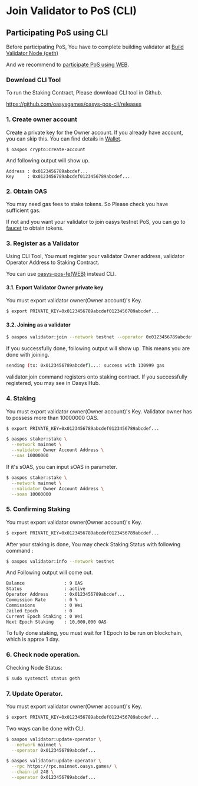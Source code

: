 # Join Validator to PoS (CLI)

## Participating PoS using CLI
Before participating PoS, You have to complete building validator at [Build Validator Node (geth)](/docs/hub-validator/operate-validator/1-2-build-validator-node)

And we recommend to [participate PoS using WEB](/docs/hub-validator/operate-validator/1-6-join-validator-web).

### Download CLI Tool

To run the Staking Contract, Please download CLI tool in Github.
    
https://github.com/oasysgames/oasys-pos-cli/releases

    
### 1. Create owner account

Create a private key for the Owner account.
If you already have account, you can skip this. 
You can find details in [Wallet](/docs/tech/wallet/1-2).
    
```
$ oaspos crypto:create-account
```
And following output will show up. 

```
Address : 0x0123456789abcdef...
Key     : 0x0123456789abcdef0123456789abcdef...
```

### 2. Obtain OAS
You may need gas fees to stake tokens. So Please check you have sufficient gas. 

If not and you want your validator to join oasys testnet PoS, you can go to [faucet](https://faucet.testnet.oasys.games/) to obtain tokens.

### 3. Register as a Validator
Using CLI Tool, You must register your validator Owner address, validator Operator Address to Staking Contract.

You can use [oasys-pos-fe(WEB)](/docs/hub-validator/operate-validator/1-6-join-validator-web) instead CLI.

#### 3.1. Export Validator Owner private key 

You must export validator owner(Owner account)'s Key. 
    
```bash
$ export PRIVATE_KEY=0x0123456789abcdef0123456789abcdef...
```

#### 3.2. Joining as a validator 
```bash
$ oaspos validator:join --network testnet --operator 0x0123456789abcdef...
```

If you successfully done, following output will show up. This means you are done with joining.
```bash
sending (tx: 0x0123456789abcdef)...: success with 130999 gas
```

validator:join command registers onto staking contract.
If you successfully registered, you may see in Oasys Hub.

### 4. Staking
You must export validator owner(Owner account)'s Key. 
Validator owner has to possess more than 10000000 OAS.
    
```bash
$ export PRIVATE_KEY=0x0123456789abcdef0123456789abcdef...
```


```bash
$ oaspos staker:stake \
  --network mainnet \
  --validator Owner Account Address \
  --oas 10000000
```

If it's sOAS, you can input sOAS in parameter.
```bash
$ oaspos staker:stake \
  --network mainnet \
  --validator Owner Account Address \
  --soas 10000000
``` 
    
### 5. Confirming Staking
You must export validator owner(Owner account)'s Key. 
    
```bash
$ export PRIVATE_KEY=0x0123456789abcdef0123456789abcdef...
```

After your staking is done, You may check Staking Status with following command : 
    
```bash
$ oaspos validator:info --network testnet
```
And Following output will come out.

```bash
Balance               : 9 OAS
Status                : active
Operator Address      : 0x0123456789abcdef...
Commission Rate       : 0 %
Commissions           : 0 Wei
Jailed Epoch          : 0
Current Epoch Staking : 0 Wei
Next Epoch Staking    : 10,000,000 OAS
```
    
To fully done staking, you must wait for 1 Epoch to be run on blockchain, which is approx 1 day. 

### 6. Check node operation. 
Checking Node Status:
```bash
$ sudo systemctl status geth
```

### 7. Update Operator. 
You must export validator owner(Owner account)'s Key. 
```bash
$ export PRIVATE_KEY=0x0123456789abcdef0123456789abcdef...
```

Two ways can be done with CLI. 

```bash
$ oaspos validator:update-operator \
  --network mainnet \
  --operator 0x0123456789abcdef...
```


```bash
$ oaspos validator:update-operator \
  --rpc https://rpc.mainnet.oasys.games/ \
  --chain-id 248 \
  --operator 0x0123456789abcdef...
```
